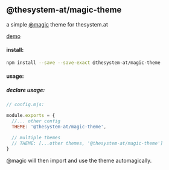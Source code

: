 ## @thesystem-at/magic-theme

a simple [@magic](https://github.com/magic/core/) theme for thesystem.at

[demo](https://thesystem-at.github.io/magic-theme/)

#### install:
```bash
npm install --save --save-exact @thesystem-at/magic-theme
```

#### usage:

##### declare usage:
```javascript
// config.mjs:

module.exports = {
  //... other config
  THEME: '@thesystem-at/magic-theme',

  // multiple themes
  // THEME: [...other themes, '@thesystem-at/magic-theme']
}
```

@magic will then import and use the theme automagically.

